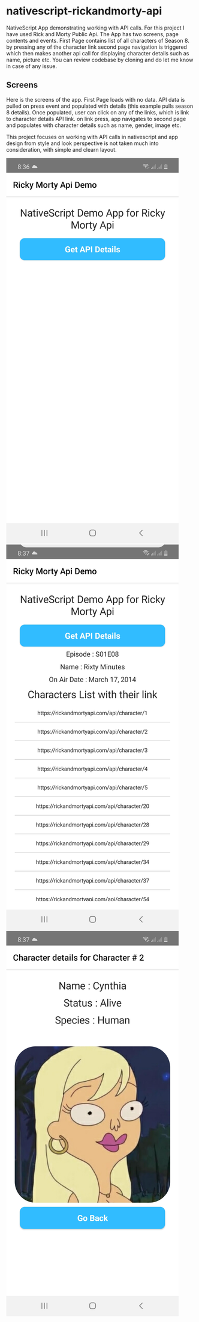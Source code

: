# nativescript-rickandmorty-api
NativeScript App demonstrating working with API calls. For this project I have used Rick and Morty Public Api. The App has two screens, page contents and events. First Page contains list of all characters of Season 8. by pressing any of the character link second page navigation is triggered which then makes another api call for displaying character details such as name, picture etc. You can review codebase by cloning and do let me know in case of any issue.

## Screens
Here is the screens of the app. First Page loads with no data. API data is pulled on press event and populated with details (this example pulls season 8 details). Once populated, user can click on any of the links, which is link to character details API link. on link press, app navigates to second page and populates with character details such as name, gender, image etc. 

This project focuses on working with API calls in nativescript and app design from style and look perspective is not taken much into consideration, with simple and clearn layout. 

![main-page](main-page.jpg) ![main-page-details](main-page-details.jpg) ![character-details-page](character-details-page.jpg)
